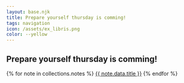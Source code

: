 ```yaml
---
layout: base.njk
title: Prepare yourself thursday is comming!
tags: navigation
icon: /assets/ex_libris.png
color: --yellow
---
```


## Prepare yourself thursday is comming!

{% for note in collections.notes %}
<a href="{{ note.url }}">{{ note.data.title }}</a>
{% endfor %}